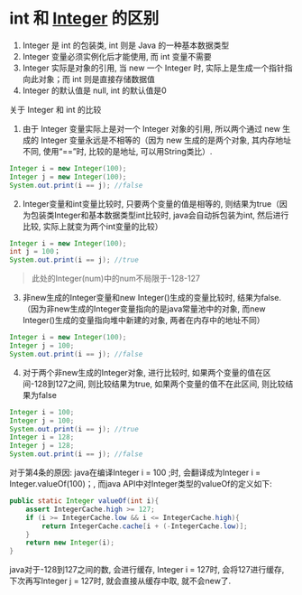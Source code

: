 # int 和 [Integer](./integer.md) 的区别

1. Integer 是 int 的包装类, int 则是 Java 的一种基本数据类型
2. Integer 变量必须实例化后才能使用, 而 int 变量不需要
3. Integer 实际是对象的引用, 当 new 一个 Integer 时, 实际上是生成一个指针指向此对象；而 int 则是直接存储数据值
4. Integer 的默认值是 null, int 的默认值是0

关于 Integer 和 int 的比较

1. 由于 Integer 变量实际上是对一个 Integer 对象的引用, 所以两个通过 new 生成的 Integer 变量永远是不相等的（因为 new 生成的是两个对象, 其内存地址不同, 使用“==”时, 比较的是地址, 可以用String类比）.

```java
Integer i = new Integer(100);
Integer j = new Integer(100);
System.out.print(i == j); //false
```

2. Integer变量和int变量比较时, 只要两个变量的值是相等的, 则结果为true（因为包装类Integer和基本数据类型int比较时, java会自动拆包装为int, 然后进行比较, 实际上就变为两个int变量的比较）

```java
Integer i = new Integer(100);
int j = 100；
System.out.print(i == j); //true
```

> 此处的Integer(num)中的num不局限于-128-127

3. 非new生成的Integer变量和new Integer()生成的变量比较时, 结果为false.（因为非new生成的Integer变量指向的是java常量池中的对象, 而new Integer()生成的变量指向堆中新建的对象, 两者在内存中的地址不同）

```java
Integer i = new Integer(100);
Integer j = 100;
System.out.print(i == j); //false
```

4. 对于两个非new生成的Integer对象, 进行比较时, 如果两个变量的值在区间-128到127之间, 则比较结果为true, 如果两个变量的值不在此区间, 则比较结果为false

```java
Integer i = 100;
Integer j = 100;
System.out.print(i == j); //true
Integer i = 128;
Integer j = 128;
System.out.print(i == j); //false
```

对于第4条的原因:
java在编译Integer i = 100 ;时, 会翻译成为Integer i = Integer.valueOf(100)；, 而java API中对Integer类型的valueOf的定义如下:

```java
public static Integer valueOf(int i){
    assert IntegerCache.high >= 127;
    if (i >= IntegerCache.low && i <= IntegerCache.high){
        return IntegerCache.cache[i + (-IntegerCache.low)];
    }
    return new Integer(i);
}
```

java对于-128到127之间的数, 会进行缓存, Integer i = 127时, 会将127进行缓存, 下次再写Integer j = 127时, 就会直接从缓存中取, 就不会new了.



